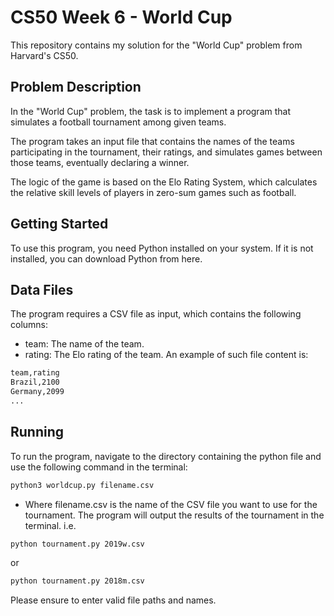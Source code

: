 # CS50 Week 6 - World Cup
This repository contains my solution for the "World Cup" problem from Harvard's CS50.

## Problem Description
In the "World Cup" problem, the task is to implement a program that simulates a football tournament among given teams.

The program takes an input file that contains the names of the teams participating in the tournament, their ratings, and simulates games between those teams, eventually declaring a winner.

The logic of the game is based on the Elo Rating System, which calculates the relative skill levels of players in zero-sum games such as football.

## Getting Started
To use this program, you need Python installed on your system. If it is not installed, you can download Python from here.

## Data Files
The program requires a CSV file as input, which contains the following columns:

 - team: The name of the team.
 - rating: The Elo rating of the team.
An example of such file content is:
```sh
team,rating
Brazil,2100
Germany,2099
...
```

## Running
To run the program, navigate to the directory containing the python file and use the following command in the terminal:
```sh
python3 worldcup.py filename.csv
```
 - Where filename.csv is the name of the CSV file you want to use for the tournament. The program will output the results of the tournament in the terminal.
	i.e.
```sh
python tournament.py 2019w.csv
```
or
```sh
python tournament.py 2018m.csv
```

Please ensure to enter valid file paths and names.


